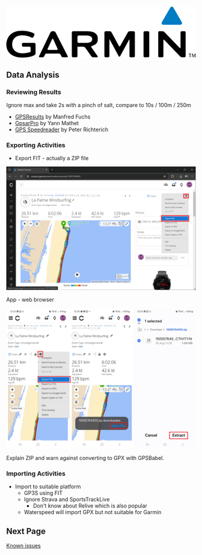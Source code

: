 ![GP3S Logo](../img/Garmin_logo_2006.png)



## Data Analysis

### Reviewing Results

Ignore max and take 2s with a pinch of salt, compare to 10s / 100m / 250m

- [GPSResults](https://www.gps-speed.com/download_e.html) by Manfred Fuchs
- [GpsarPro](http://gpsactionreplay.free.fr/index.php?menu=2) by Yann Mathet
- [GPS Speedreader](https://github.com/prichterich/GPS-Speedreader/) by Peter Richterich



### Exporting Activities

- Export FIT - actually a ZIP file

![export-fit](img/export-fit.png)

App - web browser

![export-app-highlighted](img/export-app-highlighted.png)

Explain ZIP and warn against converting to GPX with GPSBabel.



### Importing Activities

- Import to suitable platform
  - GP3S using FIT
  - Ignore Strava and SportsTrackLive
    - Don't know about Relive which is also popular
  - Waterspeed will import GPX but not suitable for Garmin



## Next Page

[Known issues](../issues/README.md)
